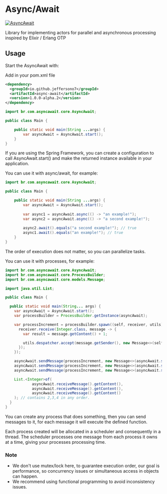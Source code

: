 # Async/Await

[![AsyncAwait](https://circleci.com/gh/jeffersono7/async-await.svg?style=svg)](https://app.circleci.com/pipelines/github/jeffersono7/async-await)

Library for implementing actors for parallel and asynchronous processing inspired by Elixir / Erlang OTP

## Usage

Start the AsyncAwait with:

Add in your pom.xml file

```xml
<dependency>
  <groupId>io.github.jeffersono7</groupId>
  <artifactId>async-await</artifactId>
  <version>1.0.0-alpha.2</version>
</dependency>
```

```java
import br.com.asyncawait.core.AsyncAwait;

public class Main {

    public static void main(String ...args) {
        var asyncAwait = AsyncAwait.start();
    }
}
```

If you are using the Spring Framework, you can create a configuration to call AsyncAwait.start() 
and make the returned instance available in your application.

You can use it with async/await, for example:

```java
import br.com.asyncawait.core.AsyncAwait;

public class Main {

    public static void main(String ...args) {
        var asyncAwait = AsyncAwait.start();
        
        var async1 = asyncAwait.async(() -> "an example!");
        var async2 = asyncAwait.async(() -> "a second example!");
        
        async2.await().equals("a second example!"); // true
        async1.await().equals("an example!"); // true
    }
}
```

The order of execution does not matter, so you can parallelize tasks.

You can use it with processes, for example:

```java
import br.com.asyncawait.core.AsyncAwait;
import br.com.asyncawait.core.ProcessBuilder;
import br.com.asyncawait.core.models.Message;

import java.util.List;

public class Main {

  public static void main(String... args) {
    var asyncAwait = AsyncAwait.start();
    var processBuilder = ProcessBuilder.getInstance(asyncAwait);

    var processIncrement = processBuilder.spawn((self, receiver, utils) -> {
      receiver.receive(Integer.class, message -> {
        var result = message.getContent() + 1;

        utils.despatcher.accept(message.getSender(), new Message<>(self, result));
      });
    });

    asyncAwait.sendMessage(processIncrement, new Message<>(asyncAwait.self(), 1));
    asyncAwait.sendMessage(processIncrement, new Message<>(asyncAwait.self(), 2));
    asyncAwait.sendMessage(processIncrement, new Message<>(asyncAwait.self(), 3));

    List.<Integer>of(
            asyncAwait.receiveMessage().getContent(),
            asyncAwait.receiveMessage().getContent(),
            asyncAwait.receiveMessage().getContent()
    ); // contains 2,3,4 in any order.
  }
}
```

You can create any process that does something, then you can send messages to it,
for each message it will execute the defined function.

Each process created will be allocated in a scheduler and consequently in a thread.
The scheduler processes one message from each process it owns at a time, giving your processes processing time.

### Note

- We don't use mutex/lock here, to guarantee execution order, our goal is performance, so concurrency issues or simultaneous access in
  objects can happen.
- We recommend using functional programming to avoid inconsistency issues.
